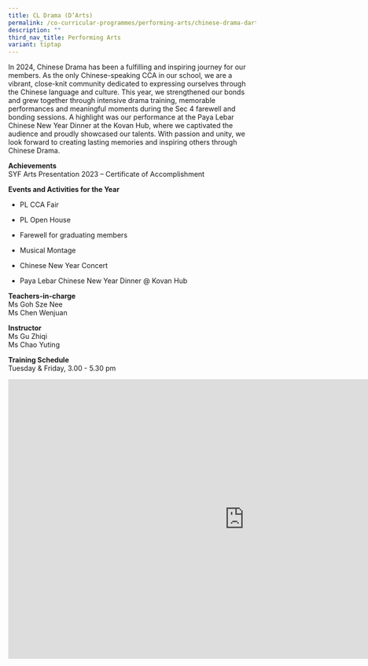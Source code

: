 ```yaml
---
title: CL Drama (D’Arts)
permalink: /co-curricular-programmes/performing-arts/chinese-drama-darts/
description: ""
third_nav_title: Performing Arts
variant: tiptap
---
```

<p>In 2024, Chinese Drama has been a fulfilling and inspiring journey for
our members. As the only Chinese-speaking CCA in our school, we are a vibrant,
close-knit community dedicated to expressing ourselves through the Chinese
language and culture. This year, we strengthened our bonds and grew together
through intensive drama training, memorable performances and meaningful
moments during the Sec 4 farewell and bonding sessions. A highlight was
our performance at the Paya Lebar Chinese New Year Dinner at the Kovan
Hub, where we captivated the audience and proudly showcased our talents.
With passion and unity, we look forward to creating lasting memories and
inspiring others through Chinese Drama.</p>
<p><strong>Achievements</strong> 
<br>SYF Arts Presentation 2023 – Certificate of Accomplishment</p>
<p><strong>Events and Activities for the Year</strong>
</p>
<ul data-tight="true" class="tight">
<li>
<p>PL CCA Fair</p>
</li>
<li>
<p>PL Open House</p>
</li>
<li>
<p>Farewell for graduating members</p>
</li>
<li>
<p>Musical Montage</p>
</li>
<li>
<p>Chinese New Year Concert</p>
</li>
<li>
<p>Paya Lebar Chinese New Year Dinner @ Kovan Hub</p>
</li>
</ul>
<p><strong>Teachers-in-charge</strong> 
<br>Ms Goh Sze Nee
<br>Ms Chen Wenjuan</p>
<p><strong>Instructor</strong> 
<br>Ms Gu Zhiqi
<br>Ms Chao Yuting</p>
<p><strong>Training Schedule</strong> 
<br>Tuesday &amp; Friday, 3.00 - 5.30 pm</p>
<div class="iframe-wrapper">
<iframe height="569" width="960" allowfullscreen="true" frameborder="0" src="https://docs.google.com/presentation/d/17TUXIeNvaXVXP9metOp-7WElLYH6IPBKTmjaV0HMC7o/embed?start=true&amp;loop=true&amp;delayms=3000"></iframe>
</div>
<p></p>